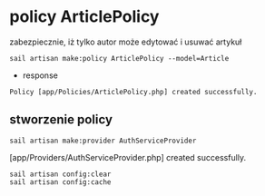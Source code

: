 # policy ArticlePolicy

zabezpiecznie, iż tylko autor może edytować i usuwać artykuł

```
sail artisan make:policy ArticlePolicy --model=Article
```
- response

```
Policy [app/Policies/ArticlePolicy.php] created successfully.
```
## stworzenie policy

```
sail artisan make:provider AuthServiceProvider
```

[app/Providers/AuthServiceProvider.php] created successfully. 

```
sail artisan config:clear
sail artisan config:cache
```
